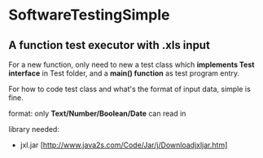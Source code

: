 # SoftwareTestingSimple

## A function test executor with .xls input

For a new function, only need to new a test class which **implements Test interface** in Test folder, and a **main() function** as test program entry.

For how to code test class and what's the format of input data, simple is fine.

format: only **Text/Number/Boolean/Date** can read in

library needed:
* jxl.jar [http://www.java2s.com/Code/Jar/j/Downloadjxljar.htm]
